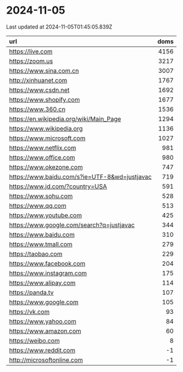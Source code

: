 # 2024-11-05

<!-- BEGIN -->
Last updated at 2024-11-05T01:45:05.839Z

url | doms
:- | -:
https://live.com | 4156
https://zoom.us | 3217
https://www.sina.com.cn | 3007
http://xinhuanet.com | 1767
https://www.csdn.net | 1692
https://www.shopify.com | 1677
https://www.360.cn | 1536
https://en.wikipedia.org/wiki/Main_Page | 1294
https://www.wikipedia.org | 1136
https://www.microsoft.com | 1027
https://www.netflix.com | 981
https://www.office.com | 980
https://www.okezone.com | 747
https://www.baidu.com/s?ie=UTF-8&wd=justjavac | 719
https://www.jd.com/?country=USA | 591
https://www.sohu.com | 528
https://www.qq.com | 513
https://www.youtube.com | 425
https://www.google.com/search?q=justjavac | 344
https://www.baidu.com | 310
https://www.tmall.com | 279
https://taobao.com | 229
https://www.facebook.com | 204
https://www.instagram.com | 175
https://www.alipay.com | 114
https://panda.tv | 107
https://www.google.com | 105
https://vk.com | 93
https://www.yahoo.com | 84
https://www.amazon.com | 60
https://weibo.com | 8
https://www.reddit.com | -1
http://microsoftonline.com | -1
<!-- END -->
